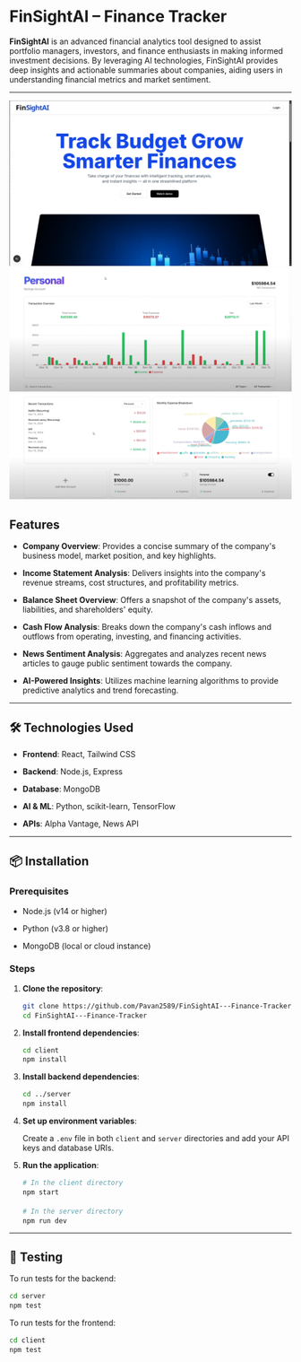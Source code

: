 
# FinSightAI – Finance Tracker

**FinSightAI** is an advanced financial analytics tool designed to assist portfolio managers, investors, and finance enthusiasts in making informed investment decisions. By leveraging AI technologies, FinSightAI provides deep insights and actionable summaries about companies, aiding users in understanding financial metrics and market sentiment.

---

![FinSightAI Dashboard](./Landing_page.png)
![Analysis_page](./Anlysis.png)
![Analysis Page_2](./Analysis_pic2.png)




##  Features

* **Company Overview**: Provides a concise summary of the company's business model, market position, and key highlights.

* **Income Statement Analysis**: Delivers insights into the company's revenue streams, cost structures, and profitability metrics.

* **Balance Sheet Overview**: Offers a snapshot of the company's assets, liabilities, and shareholders' equity.

* **Cash Flow Analysis**: Breaks down the company's cash inflows and outflows from operating, investing, and financing activities.

* **News Sentiment Analysis**: Aggregates and analyzes recent news articles to gauge public sentiment towards the company.

* **AI-Powered Insights**: Utilizes machine learning algorithms to provide predictive analytics and trend forecasting.

---

## 🛠️ Technologies Used

* **Frontend**: React, Tailwind CSS

* **Backend**: Node.js, Express

* **Database**: MongoDB

* **AI & ML**: Python, scikit-learn, TensorFlow

* **APIs**: Alpha Vantage, News API

---

## 📦 Installation

### Prerequisites

* Node.js (v14 or higher)

* Python (v3.8 or higher)

* MongoDB (local or cloud instance)

### Steps

1. **Clone the repository**:

   ```bash
   git clone https://github.com/Pavan2589/FinSightAI---Finance-Tracker.git
   cd FinSightAI---Finance-Tracker
   ```

2. **Install frontend dependencies**:

   ```bash
   cd client
   npm install
   ```

3. **Install backend dependencies**:

   ```bash
   cd ../server
   npm install
   ```

4. **Set up environment variables**:

   Create a `.env` file in both `client` and `server` directories and add your API keys and database URIs.

5. **Run the application**:

   ```bash
   # In the client directory
   npm start

   # In the server directory
   npm run dev
   ```

---

## 🧪 Testing

To run tests for the backend:

```bash
cd server
npm test
```

To run tests for the frontend:

```bash
cd client
npm test
```


